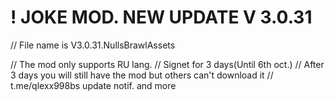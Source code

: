 # ! JOKE MOD. NEW UPDATE V 3.0.31 


// File name is V3.0.31.NullsBrawlAssets

// The mod only supports RU lang.
// Signet for 3 days(Until 6th oct.)
// After 3 days you will still have the mod but others can't download it
// t.me/qlexx998bs update notif. and more
